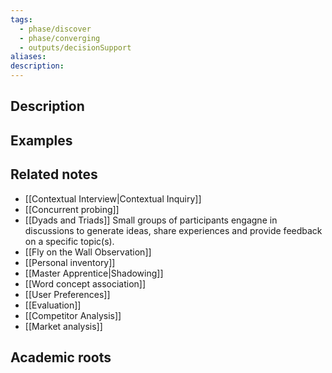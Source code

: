 ```yaml
---
tags:
  - phase/discover
  - phase/converging
  - outputs/decisionSupport
aliases: 
description:
---
```


## Description


## Examples 


## Related notes 
-  [[Contextual Interview|Contextual Inquiry]]
- [[Concurrent probing]]
- [[Dyads and Triads]] Small groups of participants engagne in discussions to generate ideas, share experiences and provide feedback on a specific topic(s).
- [[Fly on the Wall Observation]]
- [[Personal inventory]]
- [[Master Apprentice|Shadowing]]
- [[Word concept association]]
- [[User Preferences]]
- [[Evaluation]]
- [[Competitor Analysis]]
- [[Market analysis]]

## Academic roots
